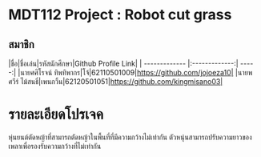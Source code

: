 # MDT112 Project : Robot cut grass

## สมาชิก


|ชื่อ|ชื่อเล่น|รหัสนักศึกษา|Github Profile Link|
| ------------- |:-------------:| -----:|
|นายศศิโรจน์ ทิพทิพากร|โจ้|62110501009|https://github.com/jojoeza10|
|นายพศวีร์ ไม้สนธิ์|เพนกวิ้น|62120501051|https://github.com/kingmisano03|


# รายละเอียดโปรเจค
หุ่นยนต์ตัดหญ้าที่สามารถตัดหญ้าในพื้นที่ที่มีความกว้างไม่เท่ากัน
ตัวหนุ่นสามารถปรับความยาวของเพลาเพื่อรองรับความกว้างที่ไม่เท่ากัน

